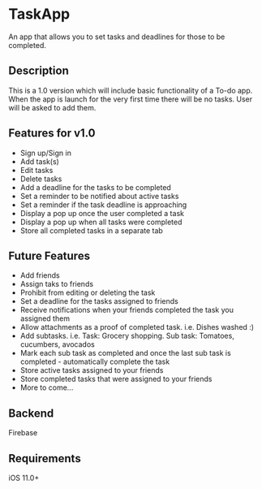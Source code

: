 # TaskApp
An app that allows you to set tasks and deadlines for those to be completed.

## Description

This is a 1.0 version which will include basic functionality of a To-do app. When the app is launch for the very first time there will be no tasks. User will be asked to add them. 

## Features for v1.0
<ul>
<li>Sign up/Sign in</li>
<li>Add task(s)</li>
<li>Edit tasks</li>
<li>Delete tasks</li>
<li>Add a deadline for the tasks to be completed</li>
<li>Set a reminder to be notified about active tasks</li>
<li>Set a reminder if the task deadline is approaching</li>
<li>Display a pop up once the user completed a task</li>
<li>Display a pop up when all tasks were completed</li>
<li>Store all completed tasks in a separate tab</li>
</ul>

## Future Features

<ul>
<li>Add friends</li>
<li>Assign taks to friends</li>
<li>Prohibit from editing or deleting the task</li>
<li>Set a deadline for the tasks assigned to friends</li>
<li>Receive notifications when your friends completed the task you assigned them</li>
<li>Allow attachments as a proof of completed task. i.e. Dishes washed :)</li>
<li>Add subtasks. i.e. Task: Grocery shopping. Sub task: Tomatoes, cucumbers, avocados</li>
<li>Mark each sub task as completed and once the last sub task is completed - automatically complete the task</li>
<li>Store active tasks assigned to your friends</li>
<li>Store completed tasks that were assigned to your friends</li>
<li>More to come...</li>
</ul>

## Backend
Firebase
 
## Requirements
iOS 11.0+
